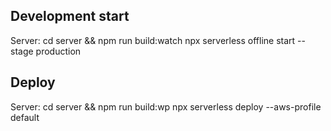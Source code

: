 ## Development start

Server:
cd server && npm run build:watch
npx serverless offline start --stage production

## Deploy

Server:
cd server && npm run build:wp
npx serverless deploy --aws-profile default
